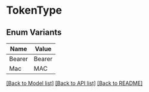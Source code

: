 # TokenType

## Enum Variants

| Name | Value |
|---- | -----|
| Bearer | Bearer |
| Mac | MAC |


[[Back to Model list]](../README.md#documentation-for-models) [[Back to API list]](../README.md#documentation-for-api-endpoints) [[Back to README]](../README.md)


